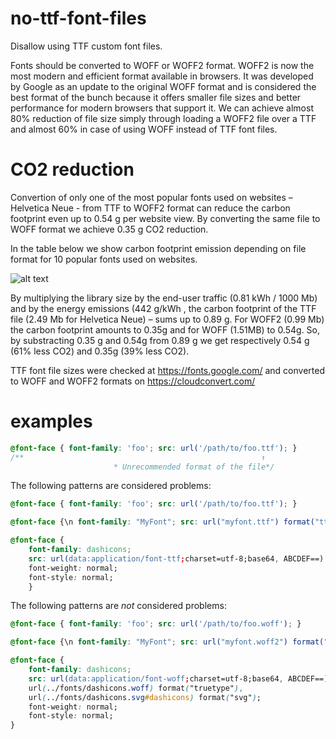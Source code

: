# no-ttf-font-files

Disallow using TTF custom font files.

Fonts should be converted to WOFF or WOFF2 format. WOFF2 is now the most modern and efficient format available in browsers. It was developed by Google as an update to the original WOFF format and is considered the best format of the bunch because it offers smaller file sizes and better performance for modern browsers that support it. We can achieve almost 80% reduction of file size simply through loading a WOFF2 file over a TTF and almost 60% in case of using WOFF instead of TTF font files.

# CO2 reduction

Convertion of only one of the most popular fonts used on websites – Helvetica Neue - from TTF to WOFF2 format can reduce the carbon footprint even up to 0.54 g per website view. By converting the same file to WOFF format we achieve 0.35 g CO2 reduction.

In the table below we show carbon footprint emission depending on file format for 10 popular fonts used on websites.

![alt text](https://github.com/ec0lint/ec0lint-css/blob/main/font_table.webp)

By multiplying the library size by the end-user traffic (0.81 kWh / 1000 Mb) and by the energy emissions (442 g/kWh , the carbon footprint of the TTF file (2.49 Mb for Helvetica Neue) – sums up to 0.89 g. For WOFF2 (0.99 Mb) the carbon footprint amounts to 0.35g and for WOFF (1.51MB) to 0.54g. So, by substracting 0.35 g and 0.54g from 0.89 g we get respectively 0.54 g (61% less CO2) and 0.35g (39% less CO2).

TTF font file sizes were checked at https://fonts.google.com/ and converted to WOFF and WOFF2 formats on https://cloudconvert.com/

# examples

<!-- prettier-ignore -->
```css
@font-face { font-family: 'foo'; src: url('/path/to/foo.ttf'); }
/**                                                     ↑
                       * Unrecommended format of the file*/
```

The following patterns are considered problems:

<!-- prettier-ignore -->
```css
@font-face { font-family: 'foo'; src: url('/path/to/foo.ttf'); }
```

<!-- prettier-ignore -->
```css
@font-face {\n font-family: "MyFont"; src: url("myfont.ttf") format("ttf");\n}
```

<!-- prettier-ignore -->
```css
@font-face {
	font-family: dashicons;
	src: url(data:application/font-ttf;charset=utf-8;base64, ABCDEF==) format("ttf");
	font-weight: normal;
	font-style: normal;
	}
```

The following patterns are _not_ considered problems:

<!-- prettier-ignore -->
```css
@font-face { font-family: 'foo'; src: url('/path/to/foo.woff'); }
```

<!-- prettier-ignore -->
```css
@font-face {\n font-family: "MyFont"; src: url("myfont.woff2") format("woff2");\n}
```

<!-- prettier-ignore -->
```css
@font-face {
	font-family: dashicons;
	src: url(data:application/font-woff;charset=utf-8;base64, ABCDEF==) format("woff"),
	url(../fonts/dashicons.woff) format("truetype"),
	url(../fonts/dashicons.svg#dashicons) format("svg");
	font-weight: normal;
	font-style: normal;
}
```
